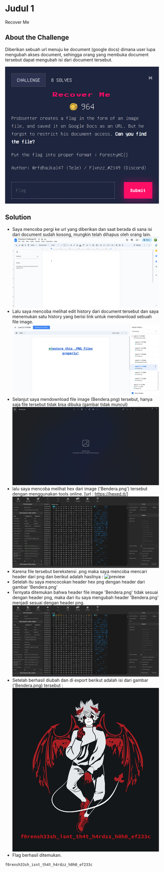 # Judul 1
Recover Me

## About the Challenge
Diberikan sebuah url menuju ke document (google docs) dimana user lupa mengubah akses document, sehingga orang yang membuka document tersebut dapat mengubah isi dari document tersebut.

![preview](images/problem.png)

## Solution
- Saya mencoba pergi ke url yang diberikan dan saat berada di sana isi dari document sudah kosong, mungkin telah dihapus oleh orang lain.
![preview](images/docs1.png)
- Lalu saya mencoba melihat edit history dari document tersebut dan saya menemukan satu history yang berisi link untuk mendownload sebuah file image.
![preview](images/history.png)
- Selanjut saya mendownload file image (Bendera.png) tersebut, hanya saja file tersebut tidak bisa dibuka (gambar tidak muncul)
![preview](images/cantOpen.png)
- lalu saya mencoba melihat hex dari image ('Bendera.png') tersebut dengan menggunakan tools online. [url : https://hexed.it/]
![preview](images/header1.png)
- Karena file tersebut berekstensi .png maka saya mencoba mencari header dari png dan berikut adalah hasilnya : 
![preview](images/pngHeader.png)
- Setelah itu saya mencocokan header hex png dengan header dari gambar 'Bendera.png'
- Ternyata ditemukan bahwa header file image 'Bendera.png' tidak sesuai dengan header png, maka dari itu saya mengubah header 'Bendera.png' menjadi sesuai dengan header png.
![preview](images/header2.png)
- Setelah berhasil diubah dan di export berikut adalah isi dari gambar ('Bendera.png) tersebut : 
![preview](images/Bendera.png)
- Flag berhasil ditemukan.

```
f0rensh33sh_isnt_th4t_h4rdzz_h0h0_ef233c
```
